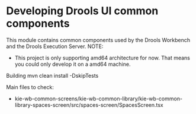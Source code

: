 Developing Drools UI common components
======================================

This module contains common components used by the Drools Workbench and the Drools Execution Server.
NOTE:
- This project is only supporting amd64 architecture for now. That means you could only develop it on a amd64 machine.

Building
mvn clean install -DskipTests

Main files to check:
- kie-wb-common-screens/kie-wb-common-library/kie-wb-common-library-spaces-screen/src/spaces-screen/SpacesScreen.tsx








